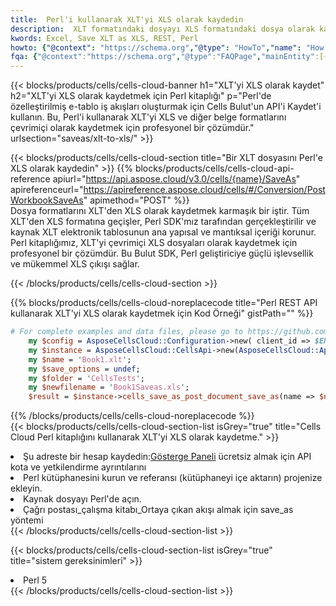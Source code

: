 ```yaml
---
title:  Perl'i kullanarak XLT'yi XLS olarak kaydedin
description:  XLT formatındaki dosyayı XLS formatındaki dosya olarak kaydetmek için Perl için Aspose.Cells Cloud SDK'yı kullanma.
kwords: Excel, Save XLT as XLS, REST, Perl
howto: {"@context": "https://schema.org","@type": "HowTo","name": "How to save XLT as XLS using the Cells Cloud Perl library.","description": "How to save XLT as XLS using the Cells Cloud Perl library.","image": {"@type": "ImageObject"},"url": "/perl/saveas/xlt-to-xls/","step": [{ "@type": "HowToStep","name": "How to save XLT as XLS using the Cells Cloud Perl library. step 1", "image": {"@type": "ImageObject",},"url": "/perl/saveas/xlt-to-xls/","text": "Register an account at <a href='https://dashboard.aspose.cloud/'>Dashboard</a> to get free API quota & authorization details",},{ "@type": "HowToStep","name": "How to save XLT as XLS using the Cells Cloud Perl library. step 1", "image": {"@type": "ImageObject",},"url": "/perl/saveas/xlt-to-xls/","text": "Install Perl library and add the reference (import the library) to your project.",},{ "@type": "HowToStep","name": "How to save XLT as XLS using the Cells Cloud Perl library. step 1", "image": {"@type": "ImageObject",},"url": "/perl/saveas/xlt-to-xls/","text": "Open the source file in Perl.",},{ "@type": "HowToStep","name": "How to save XLT as XLS using the Cells Cloud Perl library. step 1", "image": {"@type": "ImageObject",},"url": "/perl/saveas/xlt-to-xls/","text": "Call post_workbook_save_as method to get the resultant stream",}, ],"supply": {"@type": "HowToSupply","name": "document"},"tool": [{"@type": "HowToTool","name": "VIM, Visual Studio Code, Eclipse"},{"@type": "HowToTool","name": "Aspose Cells"}],"totalTime": "PT6M"}
fqa: {"@context":"https://schema.org","@type":"FAQPage","mainEntity":[{"@type":"Question","name":"Why save file as other formats file in C# using REST API?","acceptedAnswer":{"@type":"Answer","text":"Documents are encoded in many ways, and some files may be incompatible with the software you use. To open and read such files, just save them as appropriate file formats.<br/><ol><li>Install .NET SDK and add the reference (import the library) to your project.</li><li>Open the source file in C# using REST API.</li><li>Call the PostWorkbookSaveAsRequest() method, passing an output filename with required extension.</li><li>Get the result of save as a separate file.</li></ol>"}},{"@type":"Question","name":"What file formats can I save as with your C# library?","acceptedAnswer":{"@type":"Answer","text":"We support a variety of file formats for conversion using .NET library, including XLSX, Excel, xls , PDF, CSV, HTML, Markdown, XML, PNG, JPG, TIFF, Json, TXT and many more."}},{"@type":"Question","name":"What is the maximum allowed file size for conversion using this .NET library?","acceptedAnswer":{"@type":"Answer","text":"There are no file size limits for format conversions using .NET library."}}]}
---
```

{{< blocks/products/cells/cells-cloud-banner h1="XLT\'yi XLS olarak kaydet" h2="XLT\'yi XLS olarak kaydetmek için Perl kitaplığı" p="Perl\'de özelleştirilmiş e-tablo iş akışları oluşturmak için Cells Bulut\'un API\'i Kaydet\'i kullanın. Bu, Perl\'i kullanarak XLT\'yi XLS ve diğer belge formatlarını çevrimiçi olarak kaydetmek için profesyonel bir çözümdür." urlsection="saveas/xlt-to-xls/" >}}

{{< blocks/products/cells/cells-cloud-section title="Bir XLT dosyasını Perl\'e XLS olarak kaydedin" >}}
{{% blocks/products/cells/cells-cloud-api-reference apiurl="https://api.aspose.cloud/v3.0/cells/{name}/SaveAs" apireferenceurl="https://apireference.aspose.cloud/cells/#/Conversion/PostWorkbookSaveAs" apimethod="POST" %}}
<br/>
Dosya formatlarını XLT'den XLS olarak kaydetmek karmaşık bir iştir. Tüm XLT'den XLS formatına geçişler, Perl SDK'mız tarafından gerçekleştirilir ve kaynak XLT elektronik tablosunun ana yapısal ve mantıksal içeriği korunur. Perl kitaplığımız, XLT'yi çevrimiçi XLS dosyaları olarak kaydetmek için profesyonel bir çözümdür. Bu Bulut SDK, Perl geliştiriciye güçlü işlevsellik ve mükemmel XLS çıkışı sağlar.

{{< /blocks/products/cells/cells-cloud-section >}}

{{% blocks/products/cells/cells-cloud-noreplacecode title="Perl REST API kullanarak XLT\'yi XLS olarak kaydetmek için Kod Örneği" gistPath="" %}}
  
```perl
# For complete examples and data files, please go to https://github.com/aspose-cells-cloud/aspose-cells-cloud-perl/
    my $config = AsposeCellsCloud::Configuration->new( client_id => $ENV{'ProductClientId'}, client_secret => $ENV{'ProductClientSecret'});
    my $instance = AsposeCellsCloud::CellsApi->new(AsposeCellsCloud::ApiClient->new( $config));
    my $name = 'Book1.xlt';
    my $save_options = undef;
    my $folder = 'CellsTests';
    my $newfilename = 'Book1Saveas.xls';
    $result = $instance->cells_save_as_post_document_save_as(name => $name,save_options => $save_options, newfilename => $newfilename, folder => $folder);
```
  
{{% /blocks/products/cells/cells-cloud-noreplacecode %}}
<br/>
{{< blocks/products/cells/cells-cloud-section-list isGrey="true" title="Cells Cloud Perl kitaplığını kullanarak XLT\'yi XLS olarak kaydetme." >}}
<li> Şu adreste bir hesap kaydedin:<a href="https://dashboard.aspose.cloud/">Gösterge Paneli</a> ücretsiz almak için API kota ve yetkilendirme ayrıntılarını</li>
<li>Perl kütüphanesini kurun ve referansı (kütüphaneyi içe aktarın) projenize ekleyin.</li>
<li>Kaynak dosyayı Perl'de açın.</li>
<li>Çağrı postası_çalışma kitabı_Ortaya çıkan akışı almak için save_as yöntemi</li>
{{< /blocks/products/cells/cells-cloud-section-list >}}

{{< blocks/products/cells/cells-cloud-section-list isGrey="true" title="sistem gereksinimleri" >}}
<li>Perl 5</li>
{{< /blocks/products/cells/cells-cloud-section-list >}}
